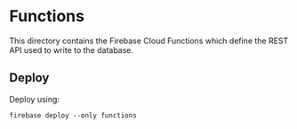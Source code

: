 # Functions

This directory contains the Firebase Cloud Functions which define the REST API used to write to the database.

## Deploy

Deploy using:

`firebase deploy --only functions`
